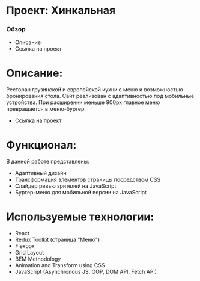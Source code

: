 # Проект: Хинкальная

### Обзор

* Описание
* Ссылка на проект 

# Описание:

Ресторан грузинской и европейской кухни с меню и возможностью бронирования стола.
Сайт реализован с адаптивностью под мобильные устройства. 
При расширении меньше 900px главное меню превращается в меню-бургер.
* [Ссылка на проект](https://dimdimshishkov.github.io/dumpling-redux/)

# Функционал:

В данной работе представлены:
* Адаптивный дизайн
* Трансформация элементов страницы посредством CSS
* Слайдер ревью зрителей на JavaScript
* Бургер-меню для мобильной версии на JavaScript

# Используемые технологии:

* React 
* Redux Toolkit (страница "Меню")
* Flexbox
* Grid Layout
* BEM Methodology
* Animation and Transform using CSS
* JavaScript (Asynchronous JS, OOP, DOM API, Fetch API)



